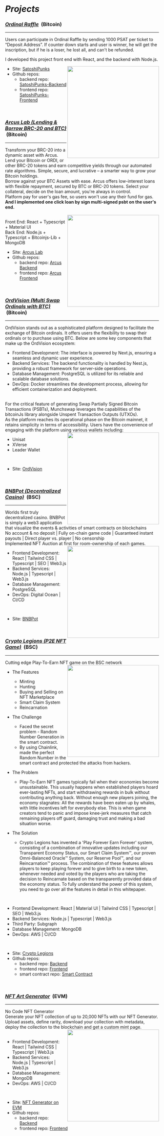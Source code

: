 # <i>Projects</i>

<h3><u><strong><i>Ordinal Raffle</i></strong></u> &nbsp;(Bitcoin)</h3>
<hr />
Users can participate in Ordinal Raffle by sending 1000 PSAT per ticket to “Deposit Address”.
If counter down starts and user is winner, he will get the inscription, but if he is a loser, he lost all, and can't be refunded.

I developed this project front end with React, and the backend with Node.js.

<img align="right" width="300px" src="https://github.com/FeloniousGru-Super/projects/assets/92280175/231f9b82-8281-43ae-af54-e7e8f1ed5035">

- Site: <a href="https://satoshipunks.art">SatoshiPunks</a>
- Github repos: 
  - backend repo: <a href="https://github.com/FeloniousGru-Super/ordipucks-be">SatoshiPunks-Backend</a>
  - frontend repo: <a href="https://github.com/FeloniousGru-Super/ordipunks-fe">SatoshiPunks-Frontend</a>

<br />


<h3><u><strong><i>Arcus Lab (Lending & Borrow BRC-20 and BTC)</i></strong></u> &nbsp;(Bitcoin)</h3>
<hr />
Transform your BRC-20 into a dynamic asset with Arcus. Lend your Bitcoin or ORDI, or other BRC-20 tokens and earn competitive yields through our automated rate algorithms. Simple, secure, and lucrative – a smarter way to grow your Bitcoin holdings.
<br />
Borrow against your BTC Assets with ease. Arcus offers low-interest loans with flexible repayment, secured by BTC or BRC-20 tokens. Select your collateral, decide on the loan amount, you're always in control.
<br />
Platform pay for user's gas fee, so users won't use any their fund for gas.
<br />
<strong>And I implemented one click loan by sign multi-signed psbt on the user's end.</strong>
<br />
<br />
<img align="right" width="300px" src="https://github.com/FeloniousGru-Super/projects/assets/92280175/165319b6-7bbd-40de-b768-5eaf3b3868e6">

Front End: React + Typescript + Material UI
<br />
Back End: Node.js + Typescript + Bitcoinjs-Lib + MongoDB

- Site: <a href="https://arcusbtc.com">Arcus Lab</a>
- Github repos: 
  - backend repo: <a href="https://github.com/FeloniousGru-Super/Arcus-BE">Arcus Backend</a>
  - frontend repo: <a href="https://github.com/FeloniousGru-Super/Arcus-FE">Arcus Frontend</a>
<br />


<h3><u><strong><i>OrdVision (Multi Swap Ordinals with BTC)</i></strong></u> &nbsp;(Bitcoin)</h3>
<hr />
OrdVision stands out as a sophisticated platform designed to facilitate the exchange of Bitcoin ordinals. It offers users the flexibility to swap their ordinals or to purchase using BTC. Below are some key components that make up the OrdVision ecosystem:
<br />

- Frontend Development: The interface is powered by Next.js, ensuring a seamless and dynamic user experience.
- Backend Services: The backend functionality is handled by Nest.js, providing a robust framework for server-side operations.
- Database Management: PostgreSQL is utilized for its reliable and scalable database solutions.
- DevOps: Docker streamlines the development process, allowing for efficient containerization and deployment.
<br />
For the critical feature of generating Swap Partially Signed Bitcoin Transactions (PSBTs), Munchswap leverages the capabilities of the bitcoinJs library alongside Unspent Transaction Outputs (UTXOs).
<br />
As the platform reaches its operational phase on the Bitcoin mainnet, it retains simplicity in terms of accessibility. Users have the convenience of engaging with the platform using various wallets including:
<br />
<img align="right" width="300px" src="https://github.com/FeloniousGru-Super/projects/assets/92280175/da4da8e1-70d0-4284-b030-bae783ac3a0e">

- Unisat
- XVerse
- Leader Wallet
<br />


- Site: <a href="https://ordvision.io">OrdVision</a>

<br />


<h3><u><strong><i>BNBPot (Decentralized Casino)</i></strong></u> &nbsp;(BSC)</h3>
<hr />
Worlds first truly decentralized casino. BNBPot is simply a web3 application that visualize the events & activities of smart contracts on blockchains
<br />
No account & no deposit | Fully on-chain game code | Guaranteed instant payouts | Direct player vs. player | No censorship
<br />
Implemented NFT Auction at first for room-ownership of each games.
<br />
<img align="right" width="300px" src="https://github.com/FeloniousGru-Super/projects/assets/92280175/cb018f73-5c18-40db-854c-5d4b2701d8bb">

- Frontend Development: React | Tailwind CSS | Typescript | SEO | Web3.js
- Backend Services: Node.js | Typescript | Web3.js
- Database Management: PostgreSQL
- DevOps: Digital Ocean | CI/CD
<br />

- Site: <a href="https://bnbpot.io">BNBPot</a>

<br />


<h3><u><strong><i>Crypto Legions (P2E NFT Game)</i></strong></u> &nbsp;(BSC)</h3>
<hr />
Cutting edge Play-To-Earn NFT game on the BSC network
<br />
<img align="right" width="300px" src="https://github.com/FeloniousGru-Super/projects/assets/92280175/83da6aff-b22c-4250-aae4-7846790dcbf9">

- The Features
  - Minting
  - Hunting
  - Buying and Selling on NFT Marketplace
  - Smart Claim System
  - Reincarnation

- The Challenge
  - Faced the secret problem - Random Number Generation in the smart contract.
  - By using Chainlink, made the perfect Random Number in the smart contract and protected the attacks from hackers.

- The Problem
  - Play-To-Earn NFT games typically fail when their economies become unsustainable. This usually happens when established players hoard ever-lasting NFTs, and start withdrawing rewards in bulk without contributing anything back. Without enough new players joining, the economy stagnates: All the rewards have been eaten up by whales, with little incentives left for everybody else. This is when game creators tend to panic and impose knee-jerk measures that catch remaining players off guard, damaging trust and making a bad situation worse.

- The Solution
  - Crypto Legions has invented a 'Play Forever Earn Forever' system, consisting of a combination of innovative updates including our Transparent Economy Status, our Smart Claim System™, our proven Omni-Balanced Oracle™ System, our Reserve Pool™, and our Reincarnation™ process. The combination of these features allows players to keep playing forever and to give birth to a new token, whenever needed and voted by the players who are taking the decision to Reincarnate based on the transparently provided data of the economy status. To fully understand the power of this system, you need to go over all the features in detail in this whitepaper.

<br />

- Frontend Development: React | Material UI | Tailwind CSS | Typescript | SEO | Web3.js
- Backend Services: Node.js | Typescript | Web3.js
- Third Party: Subgraph
- Database Management: MongoDB
- DevOps: AWS | CI/CD
<br />

- Site: <a href="https://cryptolegions.app/">Crypto Legions</a>
- Github repos: 
  - backend repo: <a href="https://github.com/Crypto-Legions/CryptoGamesAgency-Backend">Backend</a>
  - frontend repo: <a href="https://github.com/Crypto-Legions/crypto-frontend">Frontend</a>
  - smart contract repo: <a href="https://github.com/Crypto-Legions/CGA-Games-Contracts">Smart Contract</a>
<br />


<h3><u><strong><i>NFT Art Generator</i></strong></u> &nbsp;(EVM)</h3>
<hr />
No Code NFT Generator
<br />
Generate your NFT collection of up to 20,000 NFTs with our NFT Generator.
<br />
Upload assets, define rarity, download your collection with metadata, deploy the collection to the blockchain and get a custom mint page.
<br />
<img align="right" width="300px" src="https://github.com/FeloniousGru-Super/projects/assets/92280175/3d25942e-87a7-4e62-a212-a28445d3ae75">
<br />

- Frontend Development: React | Tailwind CSS | Typescript | Web3.js
- Backend Services: Node.js | Typescript | Web3.js
- Database Management: MongoDB
- DevOps: AWS | CI/CD
<br />

- Site: <a href="https://nftgenerator.io/">NFT Generator on EVM</a>
- Github repos: 
  - backend repo: <a href="https://github.com/FeloniousGru-Super/NFT-Art-Gen-BE">Backend</a>
  - frontend repo: <a href="https://github.com/FeloniousGru-Super/NFT-Art-Gen-FE">Frontend</a>
<br />
